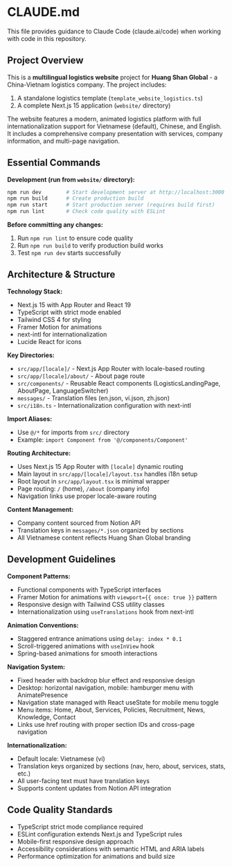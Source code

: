 # CLAUDE.md

This file provides guidance to Claude Code (claude.ai/code) when working with code in this repository.

## Project Overview

This is a **multilingual logistics website** project for **Huang Shan Global** - a China-Vietnam logistics company. The project includes:
1. A standalone logistics template (`template_website_logistics.ts`)
2. A complete Next.js 15 application (`website/` directory)

The website features a modern, animated logistics platform with full internationalization support for Vietnamese (default), Chinese, and English. It includes a comprehensive company presentation with services, company information, and multi-page navigation.

## Essential Commands

**Development (run from `website/` directory):**
```bash
npm run dev        # Start development server at http://localhost:3000
npm run build      # Create production build
npm run start      # Start production server (requires build first)
npm run lint       # Check code quality with ESLint
```

**Before committing any changes:**
1. Run `npm run lint` to ensure code quality
2. Run `npm run build` to verify production build works
3. Test `npm run dev` starts successfully

## Architecture & Structure

**Technology Stack:**
- Next.js 15 with App Router and React 19
- TypeScript with strict mode enabled
- Tailwind CSS 4 for styling
- Framer Motion for animations
- next-intl for internationalization
- Lucide React for icons

**Key Directories:**
- `src/app/[locale]/` - Next.js App Router with locale-based routing
- `src/app/[locale]/about/` - About page route
- `src/components/` - Reusable React components (LogisticsLandingPage, AboutPage, LanguageSwitcher)
- `messages/` - Translation files (en.json, vi.json, zh.json)
- `src/i18n.ts` - Internationalization configuration with next-intl

**Import Aliases:**
- Use `@/*` for imports from `src/` directory
- Example: `import Component from '@/components/Component'`

**Routing Architecture:**
- Uses Next.js 15 App Router with `[locale]` dynamic routing
- Main layout in `src/app/[locale]/layout.tsx` handles i18n setup
- Root layout in `src/app/layout.tsx` is minimal wrapper
- Page routing: `/` (home), `/about` (company info)
- Navigation links use proper locale-aware routing

**Content Management:**
- Company content sourced from Notion API
- Translation keys in `messages/*.json` organized by sections
- All Vietnamese content reflects Huang Shan Global branding

## Development Guidelines

**Component Patterns:**
- Functional components with TypeScript interfaces
- Framer Motion for animations with `viewport={{ once: true }}` pattern
- Responsive design with Tailwind CSS utility classes
- Internationalization using `useTranslations` hook from next-intl

**Animation Conventions:**
- Staggered entrance animations using `delay: index * 0.1`
- Scroll-triggered animations with `useInView` hook
- Spring-based animations for smooth interactions

**Navigation System:**
- Fixed header with backdrop blur effect and responsive design  
- Desktop: horizontal navigation, mobile: hamburger menu with AnimatePresence
- Navigation state managed with React useState for mobile menu toggle
- Menu items: Home, About, Services, Policies, Recruitment, News, Knowledge, Contact
- Links use href routing with proper section IDs and cross-page navigation

**Internationalization:**
- Default locale: Vietnamese (vi)
- Translation keys organized by sections (nav, hero, about, services, stats, etc.)
- All user-facing text must have translation keys
- Supports content updates from Notion API integration

## Code Quality Standards

- TypeScript strict mode compliance required
- ESLint configuration extends Next.js and TypeScript rules
- Mobile-first responsive design approach
- Accessibility considerations with semantic HTML and ARIA labels
- Performance optimization for animations and build size